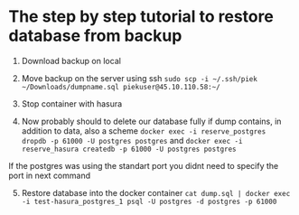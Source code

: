 # The step by step tutorial to restore database from backup

1. Download backup on local
2. Move backup on the server using ssh `sudo scp -i ~/.ssh/piek ~/Downloads/dumpname.sql piekuser@45.10.110.58:~/`

4. Stop container with hasura 
3. Now probably should to delete our database fully if dump contains, in addition to data, also a scheme  `docker exec -i reserve_postgres dropdb -p 61000 -U postgres postgres`
and `docker exec -i reserve_hasura createdb -p 61000 -U postgres postgres`

If the postgres was using the standart port you didnt need to specify the port in next command

5. Restore database into the docker container `cat dump.sql | docker exec -i test-hasura_postgres_1 psql -U postgres -d postgres -p 61000`



